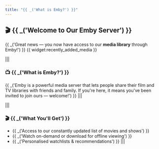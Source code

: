 ```yaml
---
title: "{{ _('What is Emby?') }}"
---
```


## 🎬 {{ _('Welcome to Our Emby Server') }}

{{ _('Great news — you now have access to our **media library** through Emby!') }}
{{ widget:recently_added_media }}

|||
### 📺 {{ _('What is Emby?') }}

{{ _('Emby is a powerful media server that lets people share their film and TV libraries with friends and family. If you\'re here, it means you\'ve been invited to join ours — welcome!') }}
|||

|||
### 🎬 {{ _('What You\'ll Get') }}
- {{ _('Access to our constantly updated list of movies and shows') }}
- {{ _('Watch on-demand or download for offline viewing') }}
- {{ _('Personalised watchlists & recommendations') }}
|||